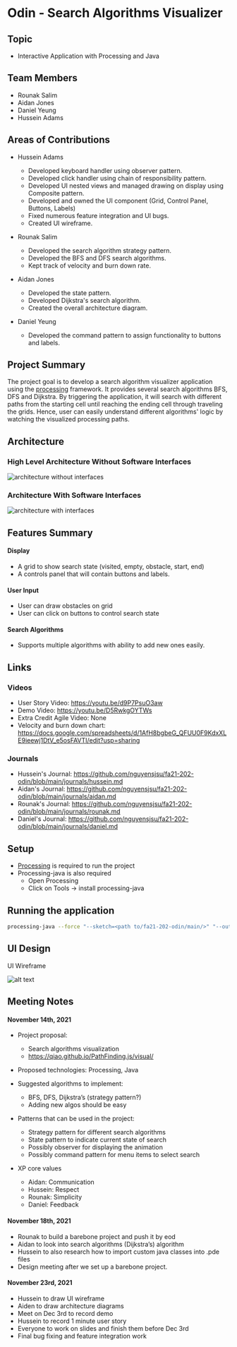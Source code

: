 # Odin - Search Algorithms Visualizer

## Topic

- Interactive Application with Processing and Java

## Team Members

- Rounak Salim
- Aidan Jones
- Daniel Yeung
- Hussein Adams

## Areas of Contributions

- Hussein Adams

  - Developed keyboard handler using observer pattern.
  - Developed click handler using chain of responsibility pattern.
  - Developed UI nested views and managed drawing on display using Composite pattern.
  - Developed and owned the UI component (Grid, Control Panel, Buttons, Labels)
  - Fixed numerous feature integration and UI bugs.
  - Created UI wireframe.

- Rounak Salim

  - Developed the search algorithm strategy pattern.
  - Developed the BFS and DFS search algorithms.
  - Kept track of velocity and burn down rate.

- Aidan Jones

  - Developed the state pattern.
  - Developed Dijkstra's search algorithm.
  - Created the overall architecture diagram.

- Daniel Yeung
  - Developed the command pattern to assign functionality to buttons and labels.

## Project Summary

The project goal is to develop a search algorithm visualizer application using the [processing](https://www.processing.org/) framework. It provides several search algorithms BFS, DFS and Dijkstra. By triggering the application, it will search with different paths from the starting cell until reaching the ending cell through traveling the grids. Hence, user can easily understand different algorithms' logic by watching the visualized processing paths.

## Architecture

### High Level Architecture Without Software Interfaces

![architecture without interfaces](images/architecture_no_sw_interfaces.png)

### Architecture With Software Interfaces

![architecture with interfaces](images/architecture_sw_interfaces.png)

## Features Summary
#### Display
- A grid to show search state (visited, empty, obstacle, start, end)
- A controls panel that will contain buttons and labels.
#### User Input
- User can draw obstacles on grid
- User can click on buttons to control search state
#### Search Algorithms
- Supports multiple algorithms with ability to add new ones easily.

## Links

### Videos
- User Story Video: https://youtu.be/d9P7PsuO3aw
- Demo Video: https://youtu.be/D5RwkgOYTWs
- Extra Credit Agile Video: None
- Velocity and burn down chart: https://docs.google.com/spreadsheets/d/1AfH8bgbeG_QFUU0F9KdxXLE9ieewj1DtV_e5osFAVTI/edit?usp=sharing

### Journals
- Hussein's Journal: https://github.com/nguyensjsu/fa21-202-odin/blob/main/journals/hussein.md
- Aidan's Journal: https://github.com/nguyensjsu/fa21-202-odin/blob/main/journals/aidan.md
- Rounak's Journal: https://github.com/nguyensjsu/fa21-202-odin/blob/main/journals/rounak.md
- Daniel's Journal: https://github.com/nguyensjsu/fa21-202-odin/blob/main/journals/daniel.md

## Setup

- [Processing](https://www.processing.org/) is required to run the project
- Processing-java is also required
  - Open Processing
  - Click on Tools -> install processing-java

## Running the application
```bash
processing-java --force "--sketch=<path to/fa21-202-odin/main/>" "--output=<path to/fa21-202-odin/main/out>" --run
```

## UI Design

UI Wireframe

![alt text](https://github.com/nguyensjsu/fa21-202-odin/blob/main/images/ui_wireframe.jpg)

## Meeting Notes

#### November 14th, 2021

- Project proposal:

  - Search algorithms visualization
  - https://qiao.github.io/PathFinding.js/visual/

- Proposed technologies: Processing, Java

- Suggested algorithms to implement:

  - BFS, DFS, Dijkstra’s (strategy pattern?)
  - Adding new algos should be easy

- Patterns that can be used in the project:

  - Strategy pattern for different search algorithms
  - State pattern to indicate current state of search
  - Possibly observer for displaying the animation
  - Possibly command pattern for menu items to select search

- XP core values
  - Aidan: Communication
  - Hussein: Respect
  - Rounak: Simplicity
  - Daniel: Feedback

#### November 18th, 2021

- Rounak to build a barebone project and push it by eod
- Aidan to look into search algorithms (Dijkstra’s) algorithm
- Hussein to also research how to import custom java classes into .pde files
- Design meeting after we set up a barebone project.


#### November 23rd, 2021

- Hussein to draw UI wireframe
- Aiden to draw architecture diagrams
- Meet on Dec 3rd to record demo
- Hussein to record 1 minute user story
- Everyone to work on slides and finish them before Dec 3rd
- Final bug fixing and feature integration work
